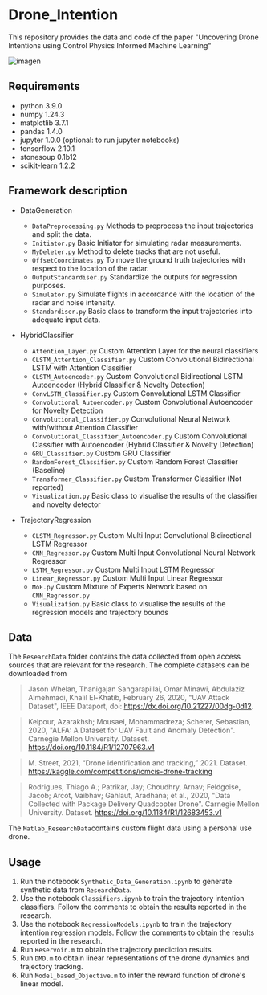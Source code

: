 # Drone_Intention
This repository provides the data and code of the paper "Uncovering Drone Intentions using Control Physics Informed Machine Learning" 

![imagen](https://github.com/CKPerrusquia/Drone_Intention/assets/100733638/c0297c59-0b2e-4b33-bc2d-ee6be1d8a65d)

## Requirements
- python 3.9.0
- numpy 1.24.3
- matplotlib 3.7.1
- pandas 1.4.0
- jupyter 1.0.0 (optional: to run jupyter notebooks)
- tensorflow 2.10.1
- stonesoup 0.1b12
- scikit-learn 1.2.2

## Framework description
- DataGeneration
  - `DataPreprocessing.py` Methods to preprocess the input trajectories and split the data.
  - `Initiator.py` Basic Initiator for simulating radar measurements.
  - `MyDeleter.py` Method to delete tracks that are not useful.
  - `OffsetCoordinates.py` To move the ground truth trajectories with respect to the location of the radar.
  - `OutputStandardiser.py` Standardize the outputs for regression purposes.
  - `Simulator.py` Simulate flights in accordance with the location of the radar and noise intensity.
  - `Standardiser.py` Basic class to transform the input trajectories into adequate input data.
    
-  HybridClassifier
    - `Attention_Layer.py` Custom Attention Layer for the neural classifiers
    - `CLSTM_Attention_Classifier.py` Custom Convolutional Bidirectional LSTM with Attention Classifier
    - `CLSTM_Autoencoder.py` Custom Convolutional Bidirectional LSTM Autoencoder (Hybrid Classifier & Novelty Detection)
    - `ConvLSTM_Classifier.py` Custom Convolutional LSTM Classifier
    - `Convolutional_Autoencoder.py` Custom Convolutional Autoencoder for Novelty Detection
    - `Convolutional_Classifier.py` Convolutional Neural Network with/without Attention Classifier
    - `Convolutional_Classifier_Autoencoder.py` Custom Convolutional Classifier with Autoencoder (Hybrid Classifier & Novelty Detection)
    - `GRU_Classifier.py` Custom GRU Classifier
    - `RandomForest_Classifier.py` Custom Random Forest Classifier (Baseline)
    - `Transformer_Classifier.py` Custom Transformer Classifier (Not reported)
    - `Visualization.py` Basic class to visualise the results of the classifier and novelty detector

-  TrajectoryRegression
    - `CLSTM_Regressor.py` Custom Multi Input Convolutional Bidirectional LSTM Regressor
    - `CNN_Regressor.py` Custom Multi Input Convolutional Neural Network Regressor 
    - `LSTM_Regressor.py` Custom Multi Input LSTM Regressor
    - `Linear_Regressor.py` Custom Multi Input Linear Regressor
    - `MoE.py` Custom Mixture of Experts Network based on `CNN_Regressor.py` 
    - `Visualization.py` Basic class to visualise the results of the regression models and trajectory bounds

## Data
The `ResearchData` folder contains the data collected from open access sources that are relevant for the research. The complete datasets can be downloaded from
> Jason Whelan, Thanigajan Sangarapillai, Omar Minawi, Abdulaziz Almehmadi, Khalil El-Khatib, February 26, 2020, "UAV Attack Dataset", IEEE Dataport, doi: https://dx.doi.org/10.21227/00dg-0d12.

> Keipour, Azarakhsh; Mousaei, Mohammadreza; Scherer, Sebastian, 2020, "ALFA: A Dataset for UAV Fault and Anomaly Detection". Carnegie Mellon University. Dataset. https://doi.org/10.1184/R1/12707963.v1

> M. Street, 2021, “Drone identification and tracking,” 2021. Dataset. https://kaggle.com/competitions/icmcis-drone-tracking

> Rodrigues, Thiago A.; Patrikar, Jay; Choudhry, Arnav; Feldgoise, Jacob; Arcot, Vaibhav; Gahlaut, Aradhana; et al., 2020, "Data Collected with Package Delivery Quadcopter Drone". Carnegie Mellon University. Dataset. https://doi.org/10.1184/R1/12683453.v1

The `Matlab_ResearchData`contains custom flight data using a personal use drone. 

## Usage
1. Run the notebook `Synthetic_Data_Generation.ipynb` to generate synthetic data from `ResearchData`.
2. Use the notebook `Classifiers.ipynb` to train the trajectory intention classifiers. Follow the comments to obtain the results reported in the research.
3. Use the notebook `RegressionModels.ipynb` to train the trajectory intention regression models. Follow the comments to obtain the results reported in the research.
4. Run `Reservoir.m` to obtain the trajectory prediction results.
5. Run `DMD.m` to obtain linear representations of the drone dynamics and trajectory tracking.
6. Run `Model_based_Objective.m` to infer the reward function of drone's linear model. 
